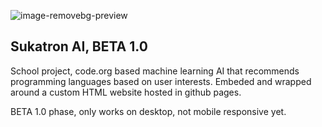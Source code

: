 ![image-removebg-preview](https://github.com/user-attachments/assets/54392e15-6d6c-462e-8d53-47defac00eac)
## Sukatron AI, BETA 1.0

School project, code.org based machine learning AI that recommends programming languages based on user interests. Embeded and wrapped around a custom HTML website hosted in github pages.

BETA 1.0 phase, only works on desktop, not mobile responsive yet.
